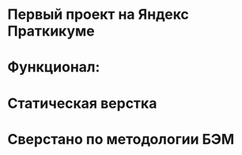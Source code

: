 # Первый проект на Яндекс Праткикуме
#   Функционал:
#     Статическая верстка
#     Сверстано по методологии БЭМ
